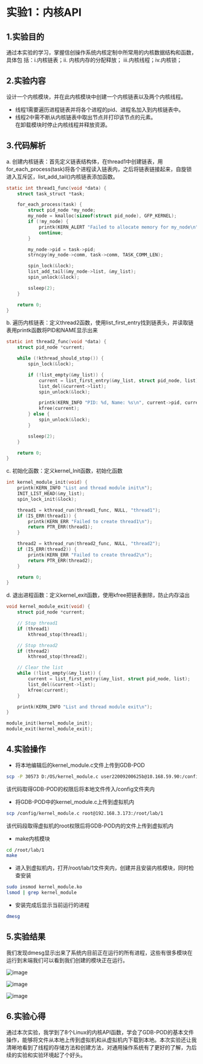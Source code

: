 # 实验1：内核API
## 1.实验目的
通过本实验的学习，掌握信创操作系统内核定制中所常用的内核数据结构和函数，具体包
括：i.内核链表；ii. 内核内存的分配释放； iii.内核线程；iv.内核锁；   
## 2.实验内容
设计一个内核模块，并在此内核模块中创建一个内核链表以及两个内核线程。   
- 线程1需要遍历进程链表并将各个进程的pid、进程名加入到内核链表中。
- 线程2中需不断从内核链表中取出节点并打印该节点的元素。     
在卸载模块时停止内核线程并释放资源。  
## 3.代码解析
a. 创建内核链表：首先定义链表结构体，在thread1中创建链表，用for_each_process(task)将各个进程读入链表内，之后将链表链接起来，自旋锁进入互斥区，list_add_tail()内核链表添加函数。  

~~~C
static int thread1_func(void *data) {
    struct task_struct *task;

    for_each_process(task) {
        struct pid_node *my_node;
        my_node = kmalloc(sizeof(struct pid_node), GFP_KERNEL);
        if (!my_node) {
            printk(KERN_ALERT "Failed to allocate memory for my_node\n");
            continue;
        }

        my_node->pid = task->pid;
        strncpy(my_node->comm, task->comm, TASK_COMM_LEN);

        spin_lock(&lock);
        list_add_tail(&my_node->list, &my_list);
        spin_unlock(&lock);

        ssleep(2);
    }

    return 0;
}
~~~



b. 遍历内核链表：定义thread2函数，使用list_first_entry找到链表头，并读取链表用printk函数将PID和NAME显示出来

~~~C
static int thread2_func(void *data) {
    struct pid_node *current;

    while (!kthread_should_stop()) {
        spin_lock(&lock);

        if (!list_empty(&my_list)) {
            current = list_first_entry(&my_list, struct pid_node, list);
            list_del(&current->list);
            spin_unlock(&lock);

            printk(KERN_INFO "PID: %d, Name: %s\n", current->pid, current->comm);
            kfree(current);
        } else {
            spin_unlock(&lock);
        }

        ssleep(2);
    }

    return 0;
}

~~~

c. 初始化函数：定义kernel_Init函数，初始化函数
~~~C
int kernel_module_init(void) {
    printk(KERN_INFO "List and thread module init\n");
    INIT_LIST_HEAD(&my_list);
    spin_lock_init(&lock);

    thread1 = kthread_run(thread1_func, NULL, "thread1");
    if (IS_ERR(thread1)) {
        printk(KERN_ERR "Failed to create thread1\n");
        return PTR_ERR(thread1);
    }

    thread2 = kthread_run(thread2_func, NULL, "thread2");
    if (IS_ERR(thread2)) {
        printk(KERN_ERR "Failed to create thread2\n");
        return PTR_ERR(thread2);
    }

    return 0;
}
~~~

d. 退出进程函数：定义kernel_exit函数，使用kfree把链表删除，防止内存溢出
~~~C
void kernel_module_exit(void) {
    struct pid_node *current;

    // Stop thread1
    if (thread1)
        kthread_stop(thread1);

    // Stop thread2
    if (thread2)
        kthread_stop(thread2);

    // Clear the list
    while (!list_empty(&my_list)) {
        current = list_first_entry(&my_list, struct pid_node, list);
        list_del(&current->list);
        kfree(current);
    }

    printk(KERN_INFO "List and thread module exit\n");
}

module_init(kernel_module_init);
module_exit(kernel_module_exit);
~~~

## 4.实验操作
- 将本地编辑后的kernel_module.c文件上传到GDB-POD
~~~bash
scp -P 30573 D:/OS/kernel_module.c user22009200625b@10.168.59.90:/config 
~~~
该代码取得GDB-POD的权限后将本地文件传入/config文件夹内  
- 将GDB-POD中的kernel_module.c上传到虚拟机内
~~~bash
scp /config/kernel_module.c root@192.168.3.173:/root/lab/1 
~~~
该代码段取得虚拟机的root权限后将GDB-POD内的文件上传到虚拟机内  
- make内核模块
~~~bash
cd /root/lab/1
make
~~~
- 进入到虚拟机内，打开/root/lab/1文件夹内，创建并且安装内核模块，同时检查安装  
~~~bash
sudo insmod kernel_module.ko
lsmod | grep kernel_module
~~~
- 安装完成后显示当前运行的进程
~~~bash
dmesg
~~~
## 5.实验结果
我们发现dmesg显示出来了系统内目前正在运行的所有进程，这些有很多模块在运行到末端我们可以看到我们创建的模块正在运行。

![image](https://github.com/user-attachments/assets/6f9bfd37-986c-48a4-b123-e0bc0615bf87)

![image](https://github.com/user-attachments/assets/96f4d65f-f75a-4b2e-81c3-3050697f51c7)

![image](https://github.com/user-attachments/assets/6513c181-ad88-4312-bdaa-74548eca5610)

## 6.实验心得
通过本次实验，我学到了8个Linux的内核API函数，学会了GDB-POD的基本文件操作，能够将文件从本地上传到虚拟机和从虚拟机内下载到本地。本次实验还让我清晰地看到了线程的存储方法和创建方法，对通用操作系统有了更好的了解，为后续的实验和实验环境起了个好头。
